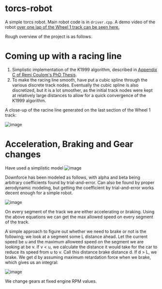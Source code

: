 # torcs-robot
A simple torcs robot. Main robot code is in `driver.cpp`. A demo video of the robot [over one lap of the Wheel 1 track can be seen here.](https://drive.google.com/file/d/1-oBCfAb8D0HyH8xtm2CRk2N_OoIijZc4/view) 

Rough overview of the project is as follows. 

# Coming up with a racing line

1. Simplistic implementation of the K1999 algorithm, described in [Appendix C of Remi Coulom's PhD Thesis](https://www.remi-coulom.fr/Publications/Thesis.pdf).
2. To make the racing line smooth, have put a cubic spline through the various discrete track nodes. Eventually the cubic spline is also discretized, but it is a lot smoother, as the initial track nodes were kept at relatively large distances to allow for a quick convergence of the K1999 algorithm.

A close-up of the racine line generated on the last section of the Wheel 1 track:

![image](https://github.com/double-fault/torcs-robot/assets/12422882/132cc346-a253-4dd5-b38c-af01f7bd53a1)

# Acceleration, Braking and Gear changes

Have used a simplistic model ![image](https://github.com/double-fault/torcs-robot/assets/12422882/6b7255bb-3e62-48ac-ae2f-2ac071abc80d)

Downforce has been modeled as follows, with alpha and beta being arbitrary coefficients found by trial-and-error. Can also be found by proper aerodynamic modeling, but getting the coefficient by trial-and-error works decent enough for a simple robot. 

![image](https://github.com/double-fault/torcs-robot/assets/12422882/af742e38-36f4-47cc-8734-985eee5e93b6)

On every segment of the track we are either accelerating or braking. Using the above equations we can get the max allowed speed on every segment of the track. 

A simple approach to figure out whether we need to brake or not is the following; we look at a segment some L distance ahead. Let the current speed be u and the maximum alloweed speed on the segment we are looking at be v. If v < u, we calculate the distance it would take for the car to reduce its speed from u to v. Call this distance brake distance d. If d > L, we brake. We get d by assuming maximum retardation force when we brake, which gives us an integral: 

![image](https://github.com/double-fault/torcs-robot/assets/12422882/1f22a1ff-a4be-4627-9663-ee5b3ca49e1b)

We change gears at fixed engine RPM values. 



